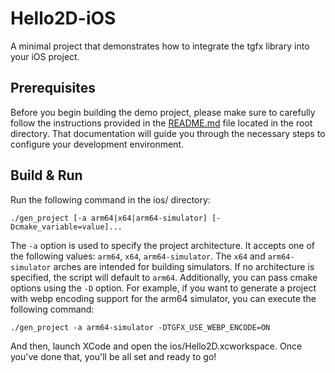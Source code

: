 # Hello2D-iOS

A minimal project that demonstrates how to integrate the tgfx library into your iOS project.

## Prerequisites

Before you begin building the demo project, please make sure to carefully follow the instructions
provided in the [README.md](../README.md) file located in the root directory. That documentation will guide 
you through the necessary steps to configure your development environment.

## Build & Run

Run the following command in the ios/ directory:

```
./gen_project [-a arm64|x64|arm64-simulator] [-Dcmake_variable=value]...
```

The `-a` option is used to specify the project architecture. It accepts one of the following values: 
`arm64`, `x64`, `arm64-simulator`. The `x64` and `arm64-simulator` arches are intended for building 
simulators. If no architecture is specified, the script will default to `arm64`. Additionally, you 
can pass cmake options using the `-D` option. For example, if you want to generate a project with 
webp encoding support for the arm64 simulator, you can execute the following command:

```
./gen_project -a arm64-simulator -DTGFX_USE_WEBP_ENCODE=ON
```

And then, launch XCode and open the ios/Hello2D.xcworkspace. Once you've done that, you'll be all 
set and ready to go!

